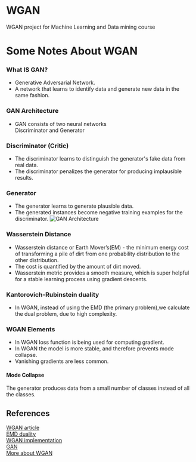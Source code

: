 # WGAN
WGAN project for Machine Learning and Data mining course
# Some Notes About WGAN
### What IS GAN?
 - Generative Adversarial Network.
 - A network that learns to identify data and generate new data in the same fashion.
 ### GAN Architecture
- GAN consists of two neural networks</br>
Discriminator and Generator
### Discriminator (Critic)
 - The discriminator learns to distinguish the generator's fake data from real data.
 - The discriminator penalizes the generator for producing implausible results.
 ### Generator
 - The generator learns to generate plausible data.
 - The generated instances become negative training examples for the discriminator.
 ![GAN Architecture](https://i.ibb.co/K0pQZgb/Screenshot-2022-01-07-184140.png)
 
 ### Wasserstein Distance
 - Wasserstein  distance or Earth Mover’s(EM) - the minimum energy cost of transforming a pile of dirt from one probability distribution to the other distribution.
 - The cost is quantified by the amount of dirt moved.
 - Wasserstein metric provides a smooth measure, which is super helpful for a stable learning process using gradient descents.
 ### Kantorovich-Rubinstein duality
 - In WGAN, instead of using the EMD (the primary problem),we calculate the dual problem, due to high complexity.
### WGAN Elements
- In WGAN loss function is being used for computing gradient.
- In WGAN the model is more stable, and therefore prevents mode collapse.
- Vanishing gradients are less common.
#### Mode Collapse
The generator produces data from a small number of classes instead of all the classes.
## References
[WGAN article](https://arxiv.org/abs/1701.07875)</br>
[EMD duality](https://vincentherrmann.github.io/blog/wasserstein/)</br>
[WGAN implementation](https://machinelearningmastery.com/how-to-code-a-wasserstein-generative-adversarial-network-wgan-from-scratch/)</br>
[GAN](https://developers.google.com/machine-learning/gan/generator)</br>
[More about WGAN](https://medium.com/@sunnerli/the-story-about-wgan-784be5acd84c)</br>

 
 

